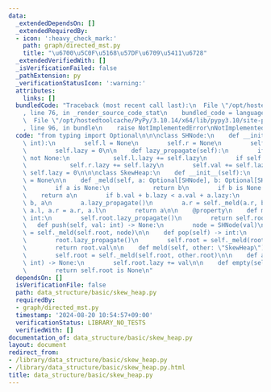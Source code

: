 ```yaml
---
data:
  _extendedDependsOn: []
  _extendedRequiredBy:
  - icon: ':heavy_check_mark:'
    path: graph/directed_mst.py
    title: "\u6700\u5C0F\u5168\u57DF\u6709\u5411\u6728"
  _extendedVerifiedWith: []
  _isVerificationFailed: false
  _pathExtension: py
  _verificationStatusIcon: ':warning:'
  attributes:
    links: []
  bundledCode: "Traceback (most recent call last):\n  File \"/opt/hostedtoolcache/PyPy/3.10.14/x64/lib/pypy3.10/site-packages/onlinejudge_verify/documentation/build.py\"\
    , line 76, in _render_source_code_stat\n    bundled_code = language.bundle(\n\
    \  File \"/opt/hostedtoolcache/PyPy/3.10.14/x64/lib/pypy3.10/site-packages/onlinejudge_verify/languages/python.py\"\
    , line 96, in bundle\n    raise NotImplementedError\nNotImplementedError\n"
  code: "from typing import Optional\n\n\nclass SHNode:\n    def __init__(self, val:\
    \ int):\n        self.l = None\n        self.r = None\n        self.val = val\n\
    \        self.lazy = 0\n\n    def lazy_propagate(self):\n        if self.l is\
    \ not None:\n            self.l.lazy += self.lazy\n        if self.r is not None:\n\
    \            self.r.lazy += self.lazy\n        self.val += self.lazy\n       \
    \ self.lazy = 0\n\n\nclass SkewHeap:\n    def __init__(self):\n        self.root\
    \ = None\n\n    def _meld(self, a: Optional[SHNode], b: Optional[SHNode]) -> SHNode:\n\
    \        if a is None:\n            return b\n        if b is None:\n        \
    \    return a\n        if b.val + b.lazy < a.val + a.lazy:\n            a, b =\
    \ b, a\n        a.lazy_propagate()\n        a.r = self._meld(a.r, b)\n       \
    \ a.l, a.r = a.r, a.l\n        return a\n\n    @property\n    def min(self) ->\
    \ int:\n        self.root.lazy_propagate()\n        return self.root.val\n\n \
    \   def push(self, val: int) -> None:\n        node = SHNode(val)\n        self.root\
    \ = self._meld(self.root, node)\n\n    def pop(self) -> int:\n        root = self.root\n\
    \        root.lazy_propagate()\n        self.root = self._meld(root.l, root.r)\n\
    \        return root.val\n\n    def meld(self, other: \"SkewHeap\") -> None:\n\
    \        self.root = self._meld(self.root, other.root)\n\n    def add(self, val:\
    \ int) -> None:\n        self.root.lazy += val\n\n    def empty(self) -> bool:\n\
    \        return self.root is None\n"
  dependsOn: []
  isVerificationFile: false
  path: data_structure/basic/skew_heap.py
  requiredBy:
  - graph/directed_mst.py
  timestamp: '2024-08-20 10:54:57+09:00'
  verificationStatus: LIBRARY_NO_TESTS
  verifiedWith: []
documentation_of: data_structure/basic/skew_heap.py
layout: document
redirect_from:
- /library/data_structure/basic/skew_heap.py
- /library/data_structure/basic/skew_heap.py.html
title: data_structure/basic/skew_heap.py
---
```

